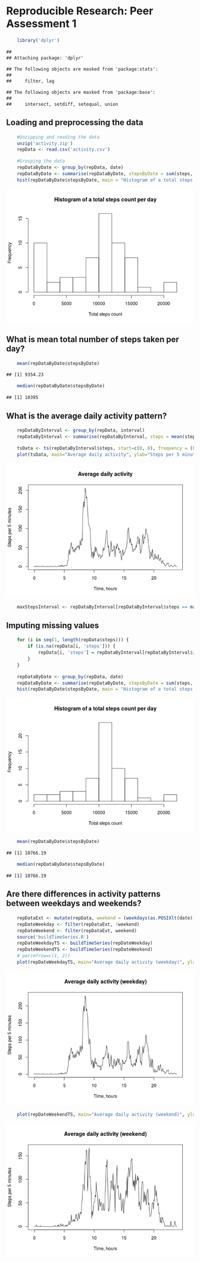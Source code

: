 # Reproducible Research: Peer Assessment 1

```r
    library('dplyr')
```

```
## 
## Attaching package: 'dplyr'
```

```
## The following objects are masked from 'package:stats':
## 
##     filter, lag
```

```
## The following objects are masked from 'package:base':
## 
##     intersect, setdiff, setequal, union
```

## Loading and preprocessing the data

```r
    #Unzipping and reading the data
    unzip('activity.zip')
    repData <- read.csv('activity.csv')
```

```r
    #Grouping the data
    repDataByDate <- group_by(repData, date)
    repDataByDate <- summarise(repDataByDate, stepsByDate = sum(steps, na.rm = TRUE))
    hist(repDataByDate$stepsByDate, main = "Histogram of a total steps count per day", xlab = "Total steps count", breaks = 10)
```

![](PA1_template_files/figure-html/unnamed-chunk-3-1.png)

## What is mean total number of steps taken per day?

```r
    mean(repDataByDate$stepsByDate)
```

```
## [1] 9354.23
```

```r
    median(repDataByDate$stepsByDate)
```

```
## [1] 10395
```

## What is the average daily activity pattern?

```r
    repDataByInterval <- group_by(repData, interval)
    repDataByInterval <- summarise(repDataByInterval, steps = mean(steps, na.rm = TRUE))
```

```r
    tsData <- ts(repDataByInterval$steps, start=c(0, 0), frequency = (60 / 5))
    plot(tsData, main="Average daily activity", ylab="Steps per 5 minutes", xlab="Time, hours")
```

![](PA1_template_files/figure-html/unnamed-chunk-6-1.png)


```r
    maxStepsInterval <- repDataByInterval[repDataByInterval$steps == max(repDataByInterval$steps), ]$interval    
```

## Imputing missing values

```r
    for (i in seq(1, length(repData$steps))) {
        if (is.na(repData[i, 'steps'])) {
            repData[i, 'steps'] = repDataByInterval[repDataByInterval$interval == repData[i, 'interval'],]$steps
        }
    }
```

```r
    repDataByDate <- group_by(repData, date)
    repDataByDate <- summarise(repDataByDate, stepsByDate = sum(steps, na.rm = TRUE))
    hist(repDataByDate$stepsByDate, main = "Histogram of a total steps count per day", xlab = "Total steps count", breaks = 10)
```

![](PA1_template_files/figure-html/unnamed-chunk-9-1.png)

```r
    mean(repDataByDate$stepsByDate)
```

```
## [1] 10766.19
```

```r
    median(repDataByDate$stepsByDate)
```

```
## [1] 10766.19
```
## Are there differences in activity patterns between weekdays and weekends?

```r
    repDataExt <- mutate(repData, weekend = (weekdays(as.POSIXlt(date)) == "Суббота" | weekdays(as.POSIXlt(date)) == "Воскресенье"))
    repDateWeekday <- filter(repDataExt, !weekend)
    repDateWeekend <- filter(repDataExt, weekend)
    source('buildTimeSeries.R')
    repDateWeekdayTS <- buildTimeSeries(repDateWeekday)
    repDateWeekendTS <- buildTimeSeries(repDateWeekend)
    # par(mfrow=c(1, 2))
    plot(repDateWeekdayTS, main="Average daily activity (weekday)", ylab="Steps per 5 minutes", xlab="Time, hours")
```

![](PA1_template_files/figure-html/unnamed-chunk-11-1.png)

```r
    plot(repDateWeekendTS, main="Average daily activity (weekend)", ylab="Steps per 5 minutes", xlab="Time, hours")
```

![](PA1_template_files/figure-html/unnamed-chunk-11-2.png)







